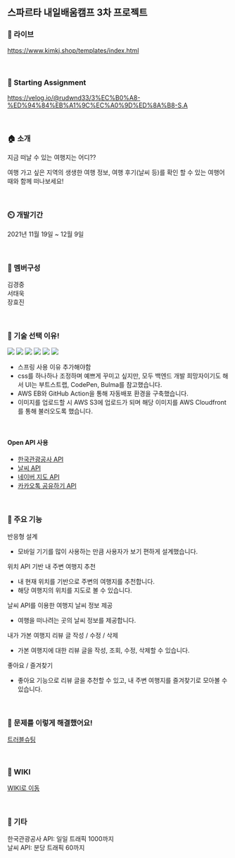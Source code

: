 ## 스파르타 내일배움캠프 3차 프로젝트

### 🔗 라이브
https://www.kimkj.shop/templates/index.html

<br>

### 🔖 Starting Assignment
https://velog.io/@rudwnd33/3%EC%B0%A8-%ED%94%84%EB%A1%9C%EC%A0%9D%ED%8A%B8-S.A

<br>

### 🏠 소개
지금 떠날 수 있는 여행지는 어디??

여행 가고 싶은 지역의 생생한 여행 정보, 여행 후기(날씨 등)를 확인 할 수 있는 여행어때와 함께 떠나보세요!

<br>

### ⏲️ 개발기간
2021년 11월 19일 ~ 12월 9일

<br>

### 🧙 멤버구성
김경중<br>
서태욱<br>
장효진

<br>

### 📌 기술 선택 이유!
<p>
<img src="https://img.shields.io/badge/SpringBoot-6DB33F?style=plastic&logo=Flask&logoColor=white"/>
<img src="https://img.shields.io/badge/MySQL-4479A1?style=plastic&logo=MongoDB&logoColor=white"/>
<img src="https://img.shields.io/badge/Bootstrap-7952B3?style=plastic&logo=Bootstrap&logoColor=white"/>
<img src="https://img.shields.io/badge/CodePen-000000?style=plastic&logo=CodePen&logoColor=white"/>
<img src="https://img.shields.io/badge/Bulma-00D1B2?style=plastic&logo=CodePen&logoColor=white"/>
<img src="https://img.shields.io/badge/Amazon AWS-232F3E?style=plastic&logo=Amazon%20AWS&logoColor=white"/>
</p>

- 스프링 사용 이유 추가해야함
- css를 하나하나 조정하며 예쁘게 꾸미고 싶지만, 모두 백엔드 개발 희망자이기도 해서 UI는 부트스트랩, CodePen, Bulma를 참고했습니다.
- AWS EB와 GitHub Action을 통해 자동배포 환경을 구축했습니다.
- 이미지를 업로드할 시 AWS S3에 업로드가 되며 해당 이미지를 AWS Cloudfront를 통해 불러오도록 했습니다.

<br>

#### Open API 사용
- <a href="https://www.data.go.kr/iim/api/selectAPIAcountView.do">한국관광공사 API</a>
- <a href="https://openweathermap.org">날씨 API</a>
- <a href="https://www.ncloud.com/product/applicationService/maps">네이버 지도 API</a>
- <a href="https://developers.kakao.com/docs/latest/ko/message/js-link#default-template-msg">카카오톡 공유하기 API</a>

<br>

### 📌 주요 기능
반응형 설계
- 모바일 기기를 많이 사용하는 만큼 사용자가 보기 편하게 설계했습니다.

위치 API 기반 내 주변 여행지 추천
- 내 현재 위치를 기반으로 주변의 여행지를 추천합니다.
- 해당 여행지의 위치를 지도로 볼 수 있습니다.

날씨 API를 이용한 여행지 날씨 정보 제공
- 여행을 떠나려는 곳의 날씨 정보를 제공합니다.

내가 가본 여행지 리뷰 글 작성 / 수정 / 삭제
- 가본 여행지에 대한 리뷰 글을 작성, 조회, 수정, 삭제할 수 있습니다.

좋아요 / 즐겨찾기
- 좋아요 기능으로 리뷰 글을 추천할 수 있고, 내 주변 여행지를 즐겨찾기로 모아볼 수 있습니다.

<br>

### 📌 문제를 이렇게 해결했어요!
<a href="https://github.com/97kim/myTrip/wiki/4.-%ED%8A%B8%EB%9F%AC%EB%B8%94%EC%8A%88%ED%8C%85">트러블슈팅</a>

<br>

### 📌 WIKI
<a href="https://github.com/97kim/myTrip/wiki">WIKI로 이동</a>

<br>

### 📌 기타
한국관광공사 API: 일일 트래픽 1000까지
<br>
날씨 API: 분당 트래픽 60까지
